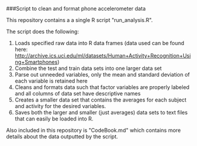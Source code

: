 ###Script to clean and format phone accelerometer data

This repository contains a a single R script "run\_analysis.R".

The script does the following:

1. Loads specified raw data into R data frames (data used can be found here: http://archive.ics.uci.edu/ml/datasets/Human+Activity+Recognition+Using+Smartphones)
2. Combine the test and train data sets into one larger data set
3. Parse out unneeded variables, only the mean and standard deviation of each variable is retained here
4. Cleans and formats data such that factor variables are properly labeled and all columns of data set have descriptive names
5. Creates a smaller data set that contains the averages for each subject and activity for the desired variables.
6. Saves both the larger and smaller (just averages) data sets to text files that can easily be loaded into R.

Also included in this repository is "CodeBook.md" which contains more details about the data outputted by the script.